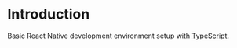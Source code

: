 # Introduction

Basic React Native development environment setup with [TypeScript](https://www.typescriptlang.org).